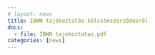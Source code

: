 ```yaml
---
# layout: news
title: IBWN tájékoztatás kölcsönszerződésről
docs:
  - file: IBWN tajekoztatas.pdf
categories: [news]
---
```

